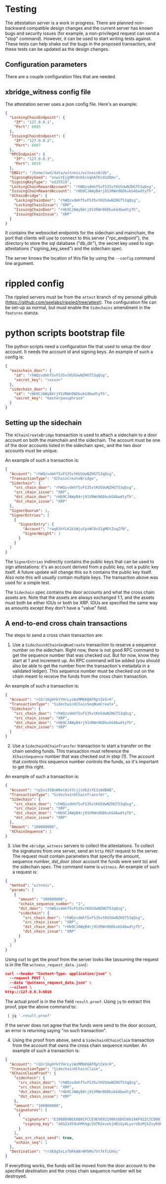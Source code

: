 # Testing

The attestation server is a work in progress. There are planned non-backward
compatible design changes and the current server has known bugs and security
issues (for example, a non-privileged request can send a "stop" command).
However, it can be used to start writing tests against. These tests can help
shake out the bugs in the proposed transactors, and these tests can be updated
as the design changes.


## Configuration parameters

There are a couple configuration files that are needed. 


## xbridge_witness config file
The attestation server uses a json config file. Here's an example:

```json
{
  "LockingChainEndpoint": {
    "IP": "127.0.0.1",
    "Port": 6005
  },
  "IssuingChainEndpoint": {
    "IP": "127.0.0.2",
    "Port": 6007
  },
  "RPCEndpoint": {
    "IP": "127.0.0.3",
    "Port": 6010
  },
  "DBDir": "/home/swd/data/witness/witness0/db",
  "SigningKeySeed": "snwitEjg9Mr8n65cnqhATKcd1dQmv",
  "SigningKeyType": "ed25519",
  "LockingChainRewardAccount": "rhWQzvdmhf5vFS35vtKUSUwNZHGT53qQsg",
  "IssuingChainRewardAccount": "rHb9CJAWyB4rj91VRWn96DkukG4bwdtyTh",
  "XChainBridge": {
    "LockingChainDoor": "rhWQzvdmhf5vFS35vtKUSUwNZHGT53qQsg",
    "LockingChainIssue": "XRP",
    "IssuingChainDoor": "rHb9CJAWyB4rj91VRWn96DkukG4bwdtyTh",
    "IssuingChainIssue": "XRP"
  }
}
```

It contains the websocket endpoints for the sidechain and mainchain, the port
that clients will use to connect to this server ("rpc_endpoint"), the directory
to store the sql database ("db_dir"), the secret key used to sign attestations
("signing_key_seed") and the sidechain spec.

The server knows the location of this file by using the `--config` command line
argument.

# rippled config 

The rippled servers must be from the `attest` branch of my personal github
(https://github.com/seelabs/rippled/tree/attest). The configuration file can be
set-up as normal, but must enable the `Sidechains` amendment in the `features`
stanza.

# python scripts bootstrap file

The python scripts need a configuration file that used to setup the door
account. It needs the account id and signing keys. An example of such a config
is:

```json
{
  "mainchain_door": {
    "id": "rhWQzvdmhf5vFS35vtKUSUwNZHGT53qQsg",
    "secret_key": "<xxxx>"
  },
  "sidechain_door": {
    "id": "rHb9CJAWyB4rj91VRWn96DkukG4bwdtyTh",
    "secret_key": "masterpassphrase"
  }
}
```

## Setting up the sidechain 

The `XChainCreateBridge` transaction is used to attach a sidechain to a door
account on both the mainchain and the sidechain. The account must be one of the
door accounts listed in the sidechain spec, and the two door accounts must be
unique.

An example of such a transaction is:

```json
{
  "Account": "rhWQzvdmhf5vFS35vtKUSUwNZHGT53qQsg",
  "TransactionType": "XChainCreateBridge",
  "Sidechain": {
    "src_chain_door": "rhWQzvdmhf5vFS35vtKUSUwNZHGT53qQsg",
    "src_chain_issue": "XRP",
    "dst_chain_door": "rHb9CJAWyB4rj91VRWn96DkukG4bwdtyTh",
    "dst_chain_issue": "XRP"
  },
  "SignerQuorum": 1,
  "SignerEntries": [
    {
      "SignerEntry": {
        "Account": "rwq63hfLK1b1WjuFpxWC8vS1gMGtZuqZfN",
        "SignerWeight": 1
      }
    }
  ]
}
```

The `SignerEntries` indirectly contains the public keys that can be used to sign
attestations: it's an account derived from a public key, not a public key
itself. A future update will change this so it contains the public key itself.
Also note this will usually contain multiple keys. The transaction above was
used for a simple test.

The `Sidechain` spec contains the door accounts and what the cross chain assets
are. Note that the assets are always exchanged 1:1, and the assets must both be
either IOUs or both be XRP. IOUs are specified the same way as amounts except
they don't have a "value" field.

## A end-to-end cross chain transactions

The steps to send a cross chain transaction are:

1) Use a `SidechainXChainSeqNumCreate` transaction to reserve a sequence number
on the sidechain. Right now, there is not good RPC command to get the sequence
number that was checked out. But for now, know they start at 1 and increment up.
An RPC command will be added (you should also be able to get the number from the
transaction's metadata in a validated ledger). This sequence number must be
checked out on the chain meant to receive the funds from the cross chain
transaction.

An example of such a transaction is:
```json
{
  "Account": "rG5r16gHYktYHrLyiWzMMbKQAFRptZe5rH",
  "TransactionType": "SidechainXChainSeqNumCreate",
  "Sidechain": {
    "src_chain_door": "rhWQzvdmhf5vFS35vtKUSUwNZHGT53qQsg",
    "src_chain_issue": "XRP",
    "dst_chain_door": "rHb9CJAWyB4rj91VRWn96DkukG4bwdtyTh",
    "dst_chain_issue": "XRP"
  }
}
```

2) Use a `SidechainXChainTransfer` transaction to start a transfer on the chain
sending funds. This transaction must reference the `XChainSequence` number that
was checked out in step (1). The account that controls this sequence number
controls the funds, so it's important to get this right.

An example of such a transaction is:

```json
{
  "Account": "rp5xs35BvW9etAiVJcjjsVb2sYE3iWdBAB",
  "TransactionType": "SidechainXChainTransfer",
  "Sidechain": {
    "src_chain_door": "rhWQzvdmhf5vFS35vtKUSUwNZHGT53qQsg",
    "src_chain_issue": "XRP",
    "dst_chain_door": "rHb9CJAWyB4rj91VRWn96DkukG4bwdtyTh",
    "dst_chain_issue": "XRP"
  },
  "Amount": "100000000",
  "XChainSequence": 1
}
```

3) Use the `xbridge_witness` servers to collect the attestations. To collect the
signatures from one server, send an `http` `POST` request to the server. The
request must contain parameters that specify the amount, sequence number,
dst_door (door account the funds were sent to) and the sidechain spec. The
command name is `witness`. An example of such a request is:

```json
{
  "method": "witness",
  "params": [
    {
      "amount": "100000000",
      "xchain_sequence_number": "1",
      "dst_door": "rhWQzvdmhf5vFS35vtKUSUwNZHGT53qQsg",
      "sidechain": {
        "src_chain_door": "rhWQzvdmhf5vFS35vtKUSUwNZHGT53qQsg",
        "src_chain_issue": "XRP",
        "dst_chain_door": "rHb9CJAWyB4rj91VRWn96DkukG4bwdtyTh",
        "dst_chain_issue": "XRP"
      }
    }
  ]
}
```

Using curl to get the proof from the server looks like (assuming the request is
in the file `witness_request_data.json`):
```json
curl --header "Content-Type: application/json" \
  --request POST \
  --data "@witness_request_data.json" \
  --silent \
http://127.0.0.3:6010
```

The actual proof is in the the field `result.proof`. Using `jq` to extract this
proof, pipe the above command to:

```bash
 | jq '.result.proof'
```

If the server does not agree that the funds were send to the door account, an
error is returning saying "no such transaction".

4) Using the proof from above, send a `SidechainXChainClaim` transaction from
the account that owns the cross chain sequence number. An example of such a transaction is:

```json
{
  "Account": "rG5r16gHYktYHrLyiWzMMbKQAFRptZe5rH",
  "TransactionType": "SidechainXChainClaim",
  "XChainClaimProof": {
    "sidechain": {
      "src_chain_door": "rhWQzvdmhf5vFS35vtKUSUwNZHGT53qQsg",
      "src_chain_issue": "XRP",
      "dst_chain_door": "rHb9CJAWyB4rj91VRWn96DkukG4bwdtyTh",
      "dst_chain_issue": "XRP"
    },
    "amount": "100000000",
    "signatures": [
      {
        "signature": "E390B09BEE808CFCCE9E9893198016D938619AF922C3CD081747F47712C996054B0D735DF6F11E1E98A2DED40075328A610C659C39E7E02B38CD9FDB9134A90A",
        "signing_key": "aKGZxX59uhMhXgc2UTR2evekjHDiUy4LysrU8zMjk2vyRdFPLYi9"
      }
    ],
    "was_src_chain_send": true,
    "xchain_seq": 1
  },
  "Destination": "rrdE8g5xLsfbRkANrWPbMo7VtfkfiGhGc"
}
```

If everything works, the funds will be moved from the door account to the
specified destination and the cross chain sequence number will be destroyed.
